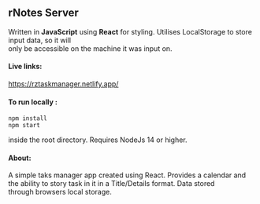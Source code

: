 ## rNotes Server

Written in **JavaScript** using **React** for styling.
Utilises LocalStorage to store input data, so it will <br />
only be accessible on the machine it was input on.

#### Live links:

https://rztaskmanager.netlify.app/

#### To run locally :<br  />

```
npm install
npm start
```

inside the root directory. Requires NodeJs 14 or higher.

#### About:

A simple taks manager app created using React. Provides a calendar and <br />
the ability to story task in it in a Title/Details format. Data stored <br />
through browsers local storage.
